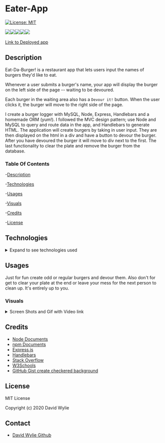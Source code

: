 # Eater-App
[![License: MIT](https://img.shields.io/badge/License-MIT-yellow.svg)](https://opensource.org/licenses/MIT)

<img src="https://img.shields.io/badge/node.js%20-%2343853D.svg?&style=for-the-badge&logo=node.js&logoColor=white"/><img src="https://img.shields.io/badge/express.js%20-%23404d59.svg?&style=for-the-badge"/><img src="https://img.shields.io/badge/mysql-%2300f.svg?&style=for-the-badge&logo=mysql&logoColor=white"/><img src="https://img.shields.io/badge/html5%20-%23E34F26.svg?&style=for-the-badge&logo=html5&logoColor=white"/><img src="https://img.shields.io/badge/css3%20-%231572B6.svg?&style=for-the-badge&logo=css3&logoColor=white"/>

[Link to Deployed app](https://immense-escarpment-41710.herokuapp.com/burgers)

## Description 

Eat-Da-Burger! is a restaurant app that lets users input the names of burgers they'd like to eat.

Whenever a user submits a burger's name, your app will display the burger on the left side of the page -- waiting to be devoured.

Each burger in the waiting area also has a `Devour it!` button. When the user clicks it, the burger will move to the right side of the page.

I create a burger logger with MySQL, Node, Express, Handlebars and a homemade ORM (yum!). I followed the MVC design pattern; use Node and MySQL to query and route data in the app, and Handlebars to generate HTML. The application will create burgers by taking in user input. They are then displayed on the html in a div and have a button to devour the burger. After you have devoured the burger it will move to div next to the first.  The last functionality to clear the plate and remove the burger from the database. 

### Table Of Contents

-[Description](#Description)

-[Technologies](#Technologies)
   
-[Usages](#Usages)

-[Visuals](#Visuals)

-[Credits](#Credits)

-[License](#License) 

## Technologies

<details>
<summary>Expand to see technologies used</summary>

## Javascript

I use the MVC model to put together this project. It starts with orm Object Relational Mapping. This makes use of sql language to query the data base, and also passes in parameters and callback function. From there, I made a javascript file that sets up functions from orm to pull data from the burger table. Then lastly, moving into controller folder that file is where all the routes are setup. 

### JQuery

I used jquery to help grab the data that the user input. It also gets other elements on the page, so that they can be manipulated. Each function that created has a corresponding route on the backend to help with the manipulation of the data being selected by the jQuery.

### Node

I used node to initialize package.json. After the initialization, I added mysql, express, express-handlebars.  Also used node to make a connection with the data base.  We also use it to spin up a server instance. 

### NPM

I used npm to install the following dependencies mysql, express-handlebars, and express. 

#### MYSQL

I use mysql to make a connections to the data base by running it through node. I made several queries to get specific data through separate functions. I also used helper functions to help with the readability of the data and also to help with passing multiple parameters.

#### Express

Express made coding this application much easier. I made use of the express function through a variable named route.  It helped to reduce the amount of code needed to make requests and responses.  

I built routes and stored them in the routes files. 

I used the express router function to make it easier to set up the requests.  In the html routes mainly made get requests to grab the html page that is stored in the views folder. Index is setup as the starting html. Other routes were created to handle user input.  I also used router was use to setup api routes and transfer user data to the database. I made use of post to get data and resend the incoming data and us the response to put it back on the html page with the help of our file system node application.  I did the same thing with the delete function.


### HTML

#### Handle Bars - express

I used two files to put together the html layouts and view. Main, that is located in layouts folder, is there to setup the reference to handlebars. So the rest of the html views will be injected to the main html. Index hbs is where I dynamically add the rest of our content for the page. 

### CSS

I used some basic css to setup the layout of the page. Looked up an easy what to create a checkered look and linked it below in my credits. I added a little color to some of the divs.

</details>

## Usages

Just for fun create odd or regular burgers and devour them. Also don't for get to clear your plate at the end or leave your mess for the next person to clean up. It's entirely up to you.

### Visuals

<details>
<summary>Screen Shots and Gif with Video link</summary>

![File Structure](./public/assets/img/fileStructure.png)

![Load page](./public/assets/img/deployedApp.png)

![Burgers Devoured](./public/assets/img/devoured.png)

![Plate Cleaned](./public/assets/img/delete.png) 




Click on the gif to be linked to the video

[![Gif of video](./public/assets/img/burger.gif)](https://drive.google.com/file/d/1ksQ5MTSu6CmkSAFhV17CSLzbEYdXySuO/view)


</details>

## Credits

* [Node Documents](https://nodejs.org/api/index.html)
* [npm Documents](https://www.npmjs.com/)
* [Express.js](https://expressjs.com/)
* [Handlebars](https://handlebarsjs.com/guide/)
* [Stack Overflow](https://stackoverflow.com/)
* [W3Schools](https://www.w3schools.com/sql/default.asp)
* [GitHub Gist create checkered background](https://gist.github.com/dfrankland/f6fed3e3ccc42e3de482b324126f9542)

## License

MIT License

Copyright (c) 2020 David Wylie

## Contact

* [David Wylie Github](https://github.com/wyliedavid1984)